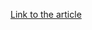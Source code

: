 [Link to the article](https://thehackernews.com/2025/04/amazon-ec2-ssm-agent-flaw-patched-after.html)
